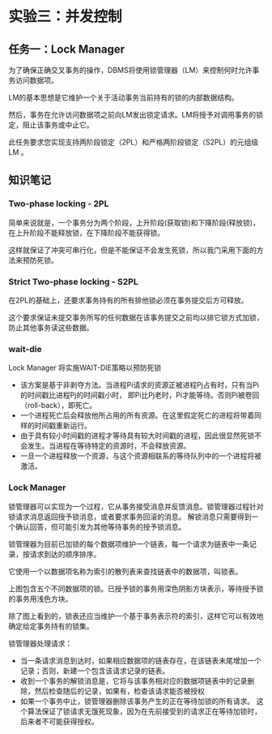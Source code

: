 # 实验三：并发控制

## 任务一：Lock Manager
为了确保正确交叉事务的操作，DBMS将使用锁管理器（LM）来控制何时允许事务访问数据项。

LM的基本思想是它维护一个关于活动事务当前持有的锁的内部数据结构。

然后，事务在允许访问数据项之前向LM发出锁定请求。LM将授予对调用事务的锁定，阻止该事务或中止它。

此任务要求您实现支持两阶段锁定（2PL）和严格两阶段锁定（S2PL）的元组级LM 。

## 知识笔记
### Two-phase locking - 2PL
简单来说就是，一个事务分为两个阶段，上升阶段(获取锁)和下降阶段(释放锁)，在上升阶段不能释放锁，在下降阶段不能获得锁。

这样就保证了冲突可串行化，但是不能保证不会发生死锁，所以我门采用下面的方法来预防死锁。

### Strict Two-phase locking - S2PL
在2PL的基础上，还要求事务持有的所有排他锁必须在事务提交后方可释放。

这个要求保证未提交事务所写的任何数据在该事务提交之前均以排它锁方式加锁，防止其他事务读这些数据。

### wait-die
Lock Manager 将实施WAIT-DIE策略以预防死锁
+ 该方案是基于非剥夺方法。当进程Pi请求的资源正被进程Pj占有时，只有当Pi的时间戳比进程Pj的时间戳小时，
即Pi比Pj老时，Pi才能等待。否则Pi被卷回（roll-back），即死亡。
+ 一个进程死亡后会释放他所占用的所有资源。在这里假定死亡的进程将带着同样的时间戳重新运行。
+ 由于具有较小时间戳的进程才等待具有较大时间戳的进程，因此很显然死锁不会发生。当进程在等待特定的资源时，不会释放资源。
+ 一旦一个进程释放一个资源，与这个资源相联系的等待队列中的一个进程将被激活。


### Lock Manager
锁管理器可以实现为一个过程，它从事务接受消息并反馈消息。锁管理器过程针对锁请求消息返回授予锁消息，或者要求事务回滚的消息。
解锁消息只需要得到一个确认回答，但可能引发为其他等待事务的授予锁消息。

锁管理器为目前已加锁的每个数据项维护一个链表，每一个请求为链表中一条记录，按请求到达的顺序排序。

它使用一个以数据项名称为索引的散列表来查找链表中的数据项，叫锁表。



上图包含五个不同数据项的锁。已授予锁的事务用深色阴影方块表示，等待授予锁的事务用浅色方块。

除了图上看到的，锁表还应当维护一个基于事务表示符的索引，这样它可以有效地确定给定事务持有的锁集。


锁管理器处理请求：
+ 当一条请求消息到达时，如果相应数据项的链表存在，在该链表末尾增加一个记录；否则，新建一个包含该请求记录的链表。
+ 收到一个事务的解锁消息是，它将与该事务相对应的数据项链表中的记录删除，然后检查随后的记录，如果有，检查该请求能否被授权
+ 如果一个事务中止，锁管理器删除该事务产生的正在等待加锁的所有请求。
这个算法保证了锁请求无饿死现象，因为在先前接受到的请求正在等待加锁时，后来者不可能获得授权。

